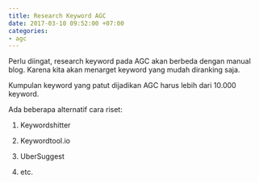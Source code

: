 ```yaml
---
title: Research Keyword AGC
date: 2017-03-10 09:52:00 +07:00
categories:
- agc
---
```


Perlu diingat, research keyword pada AGC akan berbeda dengan manual blog. Karena kita akan menarget keyword yang mudah diranking saja. 

Kumpulan keyword yang patut dijadikan AGC harus lebih dari 10.000 keyword.

Ada beberapa alternatif cara riset:

1. Keywordshitter

2. Keywordtool.io

3. UberSuggest

4. etc.